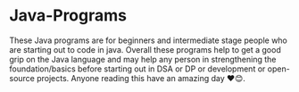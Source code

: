 # Java-Programs 
These Java programs are for beginners and intermediate stage people who are starting out to code in java.
Overall these programs help to get a good grip on the Java language and may help any person in strengthening the foundation/basics before starting out in DSA or DP or development or open-source projects. 
Anyone reading this have an amazing day ❤️😊.
